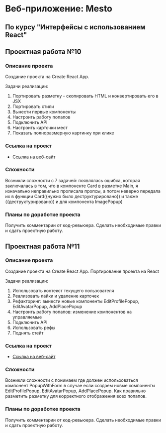 # Веб-приложение: Mesto

По курсу "Интерфейсы с использованием React"
---

## Проектная работа №10

### Описание проекта
Создание проекта на Create React App.

Задачи реализации:

1. Портировать разметку - скопировать HTML и конвертировать его в JSX
2. Портировать стили
3. Вынести первые компоненты
4. Настроить работу попапов
5. Подключить API
6. Настроить карточки мест
7. Показать полноразмерную картинку при клике

### Ссылка на проект
* [Ссылка на веб-сайт](https://margarita-tsaruk.github.io/mesto-react/)

### Сложности
Возникли сложности с 7 задачей: появлялась ошибка, которая заключалась в том, что в компоненте Card в разметке Main, я изначально неправильно прописала пропсы, а потом неверно передала их в функции Card({нужно было деструктурировано}) и также {{деструктурировано}) и для компонента ImagePopup)

### Планы по доработке проекта
Получить комментарии от код-ревьюера. Сделать необходимые правки и сдать проектную работу.

## Проектная работа №11

### Описание проекта
Создание проекта на Create React App. Портирование проекта на React

Задачи реализации:

1. Использовать контекст текущего пользователя
2. Реализовать лайки и удаление карточек
3. Рефакторинг: вынести новые компоненты EditProfilePopup, EditAvatarPopup, AddPlacePopup
4. Настроить работу попапов: изменение компонентов на управляемые
5. Подключить API
6. Использовать рефы
7. Поднять стейт

### Ссылка на проект
* [Ссылка на веб-сайт](https://margarita-tsaruk.github.io/mesto-react/)

### Сложности
Возникли сложности с понимаем где должен использоваться компонент PopupWithForm в случае если создаем новые компоненты EditProfilePopup, EditAvatarPopup, AddPlacePopup. Как правильно разметить разметку для корректного отображения всех попапов.

### Планы по доработке проекта
Получить комментарии от код-ревьюера. Сделать необходимые правки и сдать проектную работу.